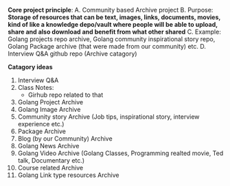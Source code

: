 **Core project principle**:
A. Community based Archive project
B. Purpose: **Storage of resources that can be text, images, links, documents, movies, kind of like a knowledge depo/vault where people will be able to upload, share and also download and benefit from what other shared**
C. Example: Golang projects repo archive, Golang community inspirational story repo, Golang Package archive (that were made from our community) etc.
D. Interview Q&A github repo (Archive catagory)

**Catagory ideas**

1. Interview Q&A
2. Class Notes:
    - Girhub repo related to that
3. Golang Project Archive
4. Golang Image Archive
5. Community story Archive (Job tips, inspirational story, interview experience etc.)
6. Package Archive
7. Blog (by our Community) Archive
8. Golang News Archive
9. Golang Video Archive (Golang Classes, Programming realted movie, Ted talk, Documentary etc.)
10. Course related Archive
11. Golang Link type resources Archive
